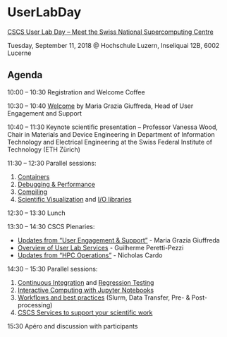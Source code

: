 # UserLabDay

[CSCS User Lab Day – Meet the Swiss National Supercomputing Centre](https://www.cscs.ch/events/upcoming-events/event-detail/cscs-user-lab-day-meet-the-swiss-national-supercomputing-centre/)

Tuesday, September 11, 2018 @ Hochschule Luzern, Inseliquai 12B, 6002 Lucerne

## Agenda

10:00 – 10:30 Registration and Welcome Coffee

10:30 – 10:40 [Welcome](https://github.com/eth-cscs/UserLabDay/raw/master/slides/CSCS_User_Lab_Meeting_SEPT11_2018_Luzern_WELCOME.pdf) by Maria Grazia Giuffreda, Head of User Engagement and Support

10:40 – 11:30 Keynote scientific presentation – Professor Vanessa Wood, Chair in Materials and Device Engineering in Department of Information Technology and Electrical Engineering at the Swiss Federal Institute of Technology (ETH Zürich)

11:30 – 12:30 Parallel sessions:
1. [Containers](https://github.com/eth-cscs/UserLabDay/raw/master/slides/containers/containers_presentation.pdf)
1. [Debugging & Performance](https://github.com/eth-cscs/UserLabDay/raw/master/slides/debugging_and_perf/Debugging_and_Performance_Tools_2018.pdf)
1. [Compiling](https://github.com/eth-cscs/UserLabDay/raw/master/slides/compiling/compiling.pptx)
1. [Scientific Visualization](https://github.com/eth-cscs/UserLabDay/raw/master/slides/vis_and_io/Visualization.pdf) and [I/O libraries](https://github.com/eth-cscs/UserLabDay/raw/master/slides/vis_and_io/io.pdf)

12:30 – 13:30 Lunch

13:30 – 14:30 CSCS Plenaries: 
  - [Updates from “User Engagement & Support”](https://github.com/eth-cscs/UserLabDay/raw/master/slides/ues_plenary/CSCS_User_Lab_Meeting_SEPT11_2018_Luzern_02.pdf) - Maria Grazia Giuffreda
  - [Overview of User Lab Services](https://github.com/eth-cscs/UserLabDay/raw/master/slides/ues_plenary/GPP-services-overview-userlab-day-2018.pdf) - Guilherme Peretti-Pezzi
  - [Updates from “HPC Operations”](https://github.com/eth-cscs/UserLabDay/raw/master/slides/hpc-ops_plenary/HPCOPSUserDay2018.zip) - Nicholas Cardo

14:30 – 15:30 Parallel sessions:
1. [Continuous Integration](https://github.com/eth-cscs/UserLabDay/raw/master/slides/ci_and_regression/ci_presentation.pdf) and [Regression Testing](https://github.com/eth-cscs/UserLabDay/raw/master/slides/ci_and_regression/ReFrame_CI.pdf)
1. [Interactive Computing with Jupyter Notebooks](https://github.com/eth-cscs/UserLabDay/raw/master/slides/jupyter/CSCS_User_Lab_Day_2018_Jupyter.pdf)
1. [Workflows and best practices](https://github.com/eth-cscs/UserLabDay/raw/master/slides/workflows/workflows.pdf) (Slurm, Data Transfer, Pre- & Post-processing)
1. [CSCS Services to support your scientific work](https://github.com/eth-cscs/UserLabDay/raw/master/slides/cscs_services/CSCS%20services%20-%20User%20Lab%20day%20-%20v04.pdf)

15:30 Apéro and discussion with participants
